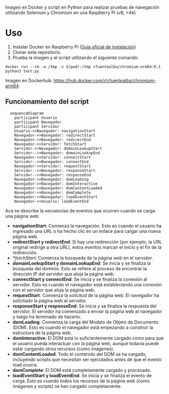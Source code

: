 Imagen en Docker y script en Python para realizar pruebas de navegación utilizando Selenium y Chromium en una Raspberry Pi (v8, >4b)

# Uso
1. Instalar Docker en Raspberry Pi ([Guia oficial de instalación](https://www.raspberrypi.org/blog/docker-comes-to-raspberry-pi/))
2. Clonar este repositorio.
3. Prueba la imagen y el script utilizando el siguiente comando:
```
docker run --rm -w /tmp -v $(pwd):/tmp cfuentealba/chromium-arm64:0.1 python3 test.py
```

Imagen en Dockerhub: https://hub.docker.com/r/cfuentealba/chromium-arm64

## Funcionamiento del script

```mermaid
  sequenceDiagram
    participant Usuario
    participant Navegador
    participant Servidor
    Usuario->>Navegador: navigationStart
    Navegador->>Navegador: redirectStart
    Navegador->>Navegador: redirectEnd
    Navegador->>Servidor: fetchStart
    Servidor->>Navegador: domainLookupStart
    Servidor-->>Navegador: domainLookupEnd
    Navegador->>Servidor: connectStart
    Servidor-->>Navegador: connectEnd
    Navegador->>Servidor: requestStart
    Servidor-->>Navegador: responseStart
    Servidor-->>Navegador: responseEnd
    Navegador->>Navegador: domLoading
    Navegador->>Navegador: domInteractive
    Navegador->>Navegador: domContentLoaded
    Navegador->>Navegador: domComplete
    Navegador->>Navegador: loadEventStart
    Navegador->>Usuario: loadEventEnd
```
Acá se describe la secuencias de eventos que ocurren cuando se carga una página web:

- **navigationStart**: Comienza la navegación. Esto es cuando el usuario ha ingresado una URL o ha hecho clic en un enlace para cargar una nueva página web.
- **redirectStart y redirectEnd**: Si hay una redirección (por ejemplo, la URL original redirige a otra URL), estos eventos marcan el inicio y el fin de la redirección.
- **fetchStart*: Comienza la búsqueda de la página web en el servidor.
- **domainLookupStart y domainLookupEnd**: Se inicia y se finaliza la búsqueda del dominio. Esto se refiere al proceso de encontrar la dirección IP del servidor que aloja la página web.
- **connectStart y connectEnd**: Se inicia y se finaliza la conexión al servidor. Esto es cuando el navegador está estableciendo una conexión con el servidor que aloja la página web.
- **requestStart**: Comienza la solicitud de la página web. El navegador ha solicitado la página web al servidor.
- **responseStart y responseEnd**: Se inicia y se finaliza la respuesta del servidor. El servidor ha comenzado a enviar la página web al navegador y luego ha terminado de hacerlo.
- **domLoading**: Comienza la carga del Modelo de Objeto de Documento (DOM). Esto es cuando el navegador está empezando a construir la estructura de la página web.
- **domInteractive**: El DOM está lo suficientemente cargado como para que el usuario pueda interactuar con la página web, aunque todavía puede estar cargando otros recursos (como imágenes).
- **domContentLoaded**: Todo el contenido del DOM se ha cargado, incluyendo scripts que necesitan ser ejecutados antes de que el evento load ocurra.
- **domComplete**: El DOM está completamente cargado y procesado.
- **loadEventStart y loadEventEnd**: Se inicia y se finaliza el evento de carga. Esto es cuando todos los recursos de la página web (como imágenes y scripts) se han cargado completamente.
